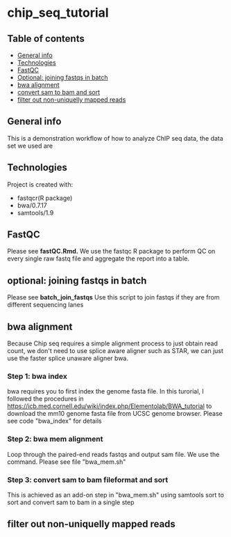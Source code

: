 # chip_seq_tutorial


## Table of contents
* [General info](#general-info)
* [Technologies](#technologies)
* [FastQC](#fastqc)
* [Optional: joining fastqs in batch](#joinfastqs)
* [bwa alignment](#bwa_alignment)
* [convert sam to bam and sort](#samtools_sort)
* [filter out non-uniquelly mapped reads](#samtools_filter)

## General info
This is a demonstration workflow of how to analyze ChIP seq data, the data set we used are
	
## Technologies
Project is created with:
* fastqcr(R package)
* bwa/0.7.17
* samtools/1.9

## FastQC
Please see **fastQC.Rmd.**
We use the fastqc R package to perform QC on every single raw fastq file and aggregate the report into a table.

## optional: joining fastqs in batch
Please see **batch_join_fastqs**
Use this script to join fastqs if they are from different sequencing lanes

## bwa alignment
Because Chip seq requires a simple alignment process to just obtain read count, we don't need to use splice aware aligner such as STAR, we can just use the faster splice unaware aligner bwa.
### Step 1: bwa index
bwa requires you to first index the genome fasta file. In this turorial, I followed the procedures in https://icb.med.cornell.edu/wiki/index.php/Elementolab/BWA_tutorial to download the mm10 genome fasta file from UCSC genome browser. Please see code "bwa_index" for details
### Step 2: bwa mem alignment
Loop through the paired-end reads fastqs and output sam file. We use the <bwa mem> command. Please see file "bwa_mem.sh"

### Step 3: convert sam to bam fileformat and sort
This is achieved as an add-on step in "bwa_mem.sh" using samtools sort to sort and convert sam to bam in a single step
	
## filter out non-uniquelly mapped reads
